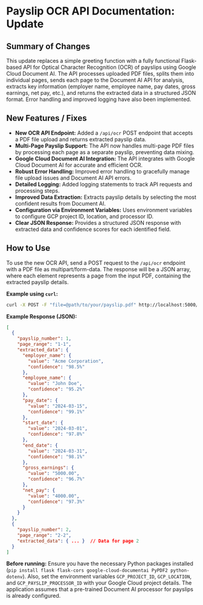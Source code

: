 # Payslip OCR API Documentation: Update

## Summary of Changes

This update replaces a simple greeting function with a fully functional Flask-based API for Optical Character Recognition (OCR) of payslips using Google Cloud Document AI.  The API processes uploaded PDF files, splits them into individual pages, sends each page to the Document AI API for analysis, extracts key information (employer name, employee name, pay dates, gross earnings, net pay, etc.), and returns the extracted data in a structured JSON format.  Error handling and improved logging have also been implemented.

## New Features / Fixes

* **New OCR API Endpoint:** Added a `/api/ocr` POST endpoint that accepts a PDF file upload and returns extracted payslip data.
* **Multi-Page Payslip Support:** The API now handles multi-page PDF files by processing each page as a separate payslip, preventing data mixing.
* **Google Cloud Document AI Integration:**  The API integrates with Google Cloud Document AI for accurate and efficient OCR.
* **Robust Error Handling:** Improved error handling to gracefully manage file upload issues and Document AI API errors.
* **Detailed Logging:** Added logging statements to track API requests and processing steps.
* **Improved Data Extraction:** Extracts payslip details by selecting the most confident results from Document AI.
* **Configuration via Environment Variables:** Uses environment variables to configure GCP project ID, location, and processor ID.
* **Clear JSON Response:** Provides a structured JSON response with extracted data and confidence scores for each identified field.


## How to Use

To use the new OCR API, send a POST request to the `/api/ocr` endpoint with a PDF file as multipart/form-data.  The response will be a JSON array, where each element represents a page from the input PDF, containing the extracted payslip details.

**Example using `curl`:**

```bash
curl -X POST -F "file=@path/to/your/payslip.pdf" http://localhost:5000/api/ocr
```

**Example Response (JSON):**

```json
[
  {
    "payslip_number": 1,
    "page_range": "1-1",
    "extracted_data": {
      "employer_name": {
        "value": "Acme Corporation",
        "confidence": "98.5%"
      },
      "employee_name": {
        "value": "John Doe",
        "confidence": "95.2%"
      },
      "pay_date": {
        "value": "2024-03-15",
        "confidence": "99.1%"
      },
      "start_date": {
        "value": "2024-03-01",
        "confidence": "97.8%"
      },
      "end_date": {
        "value": "2024-03-31",
        "confidence": "98.1%"
      },
      "gross_earnings": {
        "value": "5000.00",
        "confidence": "96.7%"
      },
      "net_pay": {
        "value": "4000.00",
        "confidence": "97.3%"
      }
    }
  },
  {
    "payslip_number": 2,
    "page_range": "2-2",
    "extracted_data": { ... }  // Data for page 2
  }
]
```

**Before running:** Ensure you have the necessary Python packages installed (`pip install flask flask-cors google-cloud-documentai PyPDF2 python-dotenv`).  Also, set the environment variables `GCP_PROJECT_ID`, `GCP_LOCATION`, and `GCP_PAYSLIP_PROCESSOR_ID` with your Google Cloud project details.  The application assumes that a pre-trained Document AI processor for payslips is already configured.
